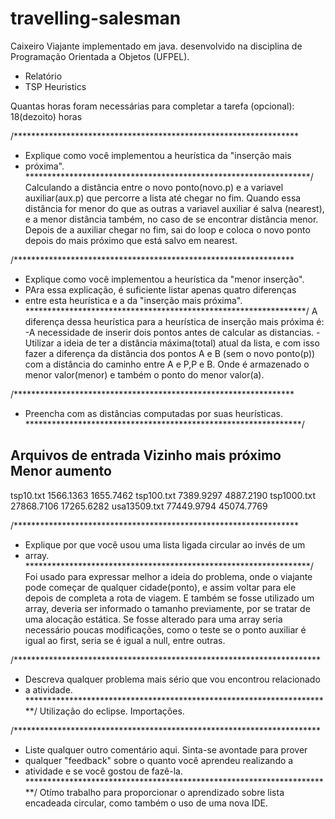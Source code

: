 # travelling-salesman
Caixeiro Viajante implementado em java. desenvolvido na disciplina de Programação Orientada a Objetos (UFPEL).

*  Relatório                                                   
*  TSP Heuristics
 
 Quantas horas foram necessárias para completar a tarefa (opcional):
18(dezoito) horas 

/*****************************************************************
 * Explique como você implementou a heurística da "inserção mais
 * próxima".
 *****************************************************************/
	Calculando a distância entre o novo ponto(novo.p) e a variavel 
	auxiliar(aux.p) que percorre a lista até chegar no fim. Quando essa
	distância for menor do que as outras a variavel auxiliar é salva 
	(nearest), e a menor distância também, no caso de se encontrar 
	distância menor.
	Depois de a auxiliar chegar no fim, sai do loop e coloca o novo 
	ponto depois do mais próximo que está salvo em nearest.

/****************************************************************
 * Explique como você implementou a heurística da "menor inserção". 
 * PAra essa explicação, é suficiente listar apenas quatro diferenças
 * entre esta heurística e a da "inserção mais próxima".
 ****************************************************************/
 A diferença dessa heurística para a heurística de inserção mais próxima
 é: 
 -A necessidade de inserir dois pontos antes de calcular as distancias.
 -Utilizar a ideia de ter a distância máxima(total) atual da lista, e 
 com isso fazer a diferença da distância dos pontos A e B (sem o novo
 ponto(p)) com a distância do caminho entre A e P,P e B. Onde é 
 armazenado o menor valor(menor) e também o ponto do menor valor(a).

/****************************************************************
 *  Preencha com as distâncias computadas por suas heurísticas.                
 ***************************************************************/

Arquivos de entrada    Vizinho mais próximo  Menor aumento
-----------------------------------------------------------
tsp10.txt              1566.1363             1655.7462
tsp100.txt			   7389.9297			 4887.2190
tsp1000.txt 		   27868.7106	  		 17265.6282 
usa13509.txt		   77449.9794			 45074.7769


/*****************************************************************
 * Explique por que você usou uma lista ligada circular ao invés de um
 * array. 
 *****************************************************************/
 Foi usado para expressar melhor a ideia do problema, onde o viajante 
 pode começar de qualquer cidade(ponto), e assim voltar para ele depois
 de completa a rota de viagem. E também se fosse utilizado um array,
 deveria ser informado o tamanho previamente, por se tratar de uma alocação
 estática.
 Se fosse alterado para uma array seria necessário poucas modificações,
 como o teste se o ponto auxiliar é igual ao first, seria se é igual a
 null, entre outras.

/**********************************************************************
 * Descreva qualquer problema mais sério que vou encontrou relacionado
 * a atividade.                    
 **********************************************************************/
 Utilização do eclipse.
 Importações.

/**********************************************************************
 * Liste qualquer outro comentário aqui. Sinta-se avontade para prover
 * qualquer "feedback" sobre o quanto você aprendeu realizando a
 * atividade e se você gostou de fazê-la.
 **********************************************************************/
 Otímo trabalho para proporcionar o aprendizado sobre lista encadeada
 circular, como também o uso de uma nova IDE.
